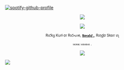 [![spotify-github-profile](https://spotify-github-profile.kittinanx.com/api/view?uid=31emw27hdnz23bbvfx4humhc7cjq&cover_image=true&theme=novatorem&show_offline=false&background_color=000000&interchange=true&bar_color=000000&bar_color_cover=true)](https://github.com/kittinan/spotify-github-profile)


<p align="center" dir="auto">
<img src="https://64.media.tumblr.com/ad5c17436fa735c3f1e816601ee9bf8a/6d6a639539246533-6e/s2048x3072/7d9c2d7be4cd34fdede514eb8bb57ce7e8756fcb.pnj" style="max-width: 100%; "></p>

<p align="center" dir="auto">
<img src="https://64.media.tumblr.com/985590fe2933eb20a3273b712c4cdf8c/cd861ead5047713b-b0/s540x810/b1275324120c1b91cd4aaceef6adabeb4f162d63.pnj"> 

<p align="center" dir="auto">
<sub>Rιƈƙყ Kυɾƚ σɾ Rιƈԋιҽ, <b><ins>Ⲃⲓⲣⲟ𝓵ⲁꞅ.</ins></b>, Rιɳɠσ Sƚαɾɾ ιɾʅ </sub>
<p align="center" dir="auto">
<sub>ⲏⲟⲛⲕ ⲙⲓⲙⲓⲙⲓ
.</sub>

<p align="center" dir="auto"> 
<img src="https://64.media.tumblr.com/982bf3e864082081c6dbe44a4f5b388d/7cc0951df855f33f-fb/s75x75_c1/45e62d5d06df0e09e8eebb34fa0d6cf684e4242e.gifv" style="max-width: 100%; "></p> 

<img src="https://64.media.tumblr.com/ad5c17436fa735c3f1e816601ee9bf8a/6d6a639539246533-6e/s2048x3072/7d9c2d7be4cd34fdede514eb8bb57ce7e8756fcb.pnj">
